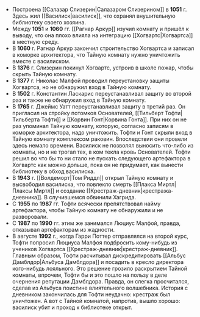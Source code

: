 - Построена [[Салазар Слизерин|Салазаром Слизерином]] в **1051** г. Здесь жил [[Василиск|василиск]], что охранял внушительную библиотеку своего хозяина.
- Между **1051** и **1060** гг. [[Рагнар Аркур]] изучил комнату и пришёл к выводу, что она плохо влияла на интеграцию [[Хогвартс|Хогвартса]] в местную среду.
- В **1060** г. Рагнар Аркур закончил строительство Хогвартса и записал в коморке архитектора, что Тайную комнату нужно уничтожить вместе с василиском.
- В **1376** г. Слизерин покинул Хогвартс, устроив в школе пожар, чтобы скрыть Тайную комнату.
- В **1377** г. Николас Малфой проводил переустановку защиты Хогвартса, но не обнаружил вход в Тайную комнату.
- В **1502** г. Константин Ласкарис переустанавливал защиту во второй раз и также не обнаружил вход в Тайную комнату.
- В **1765** г. Джеймс Уатт переустанавливал защиту в третий раз. Он пригласил на стройку потомков Основателей, [[Тильберт Тофти|Тильберта Тофти]] и [[Корвин Гонт|Корвина Гонта]]. При них он не раз упоминал Тайную комнату, которую, согласно записям в коморке архитектора, надо уничтожить. Тофти и Гонт скрыли вход в Тайную комнату комплексом раковин. Впоследствии они провели здесь немало времени. Василиск не позволял выносить что-либо из комнаты, но и не трогал тех, в ком текла кровь Основателей. Тофти решил во что бы то ни стало не пускать следующего артефактора в Хогвартс как можно дольше, пока он не придумает, как вынести библиотеку в обход василиска.
- В **1943** г. [[Волдеморт|Том Риддл]] открыл Тайную комнату и высвободил василиска, что повлекло смерть [[Плакса Миртл|Плаксы Миртл]] и создание [[Крестраж-дневник|крестража-дневника]]. В случившемся обвинили Хагрида.
- С **1955** по **1987** гг. Тофти всячески препятствовал найму артефактора, чтобы Тайную комнату не обнаружили и не разворовали.
- С **1987** по **1990** гг. этим же занимался Люциус Малфой, правда, отказывал артефакторам из жадности.
- В августе **1992** г., когда Гарри Поттер отправлялся на второй курс, Тофти попросил Люциуса Малфоя подбросить кому-нибудь из учеников Хогвартса [[Крестраж-дневник|крестраж-дневник]]. Главным образом, Тофти расчитывал дискредитировать [[Альбус Дамблдор|Альбуса Дамблдора]] и посадить в кресло директора кого-нибудь лояльного. Это решение грозило раскрытием Тайной комнаты, впрочем, Тофти бы и это пошло на пользу в деле очернения репутации Дамблдора. Правда, он слегка просчитался, сделав из Альбуса поистине влиятельного волшебника. История с дневником закончилась для Тофти неудачно: крестраж был уничтожен. А вот с Тайной комнатой, напротив, вышло хорошо: василиск убит и проход к библиотеке открыт.
